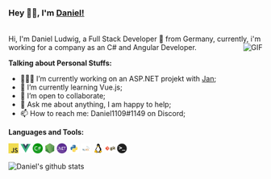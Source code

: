 ### Hey 👋🏽, I'm [Daniel!](https://github.com/xXDaniel1109Xx) 
<br />
Hi, I'm Daniel Ludwig, a Full Stack Developer 🚀 from Germany, currently, i'm working for a company as an C# and Angular Developer.

  <img align="right" alt="GIF" src="https://media0.giphy.com/media/l0IylrgSxsjFn77W0/giphy.gif?cid=ecf05e471rucwod10tczy2emcgzgbzbs30w9mithnrgtzas1&rid=giphy.gif" />

**Talking about Personal Stuffs:**

- 👨🏽‍💻 I’m currently working on an ASP.NET projekt with [Jan](https://github.com/omgitsjan);
- 🌱 I’m currently learning Vue.js; 
- 👯 I’m open to collaborate;
- 💬 Ask me about anything, I am happy to help;
- 📫 How to reach me: Daniel1109#1149 on Discord;

**Languages and Tools:**  

<code><img height="20" src="https://raw.githubusercontent.com/github/explore/80688e429a7d4ef2fca1e82350fe8e3517d3494d/topics/javascript/javascript.png"></code>
<code><img height="20" src="https://raw.githubusercontent.com/github/explore/80688e429a7d4ef2fca1e82350fe8e3517d3494d/topics/vue/vue.png"></code>
<code><img height="20" src="https://raw.githubusercontent.com/github/explore/80688e429a7d4ef2fca1e82350fe8e3517d3494d/topics/csharp/csharp.png"></code>
<code><img height="20" src="https://raw.githubusercontent.com/github/explore/80688e429a7d4ef2fca1e82350fe8e3517d3494d/topics/nodejs/nodejs.png"></code>
<code><img height="20" src="https://raw.githubusercontent.com/github/explore/80688e429a7d4ef2fca1e82350fe8e3517d3494d/topics/dotnet/dotnet.png"></code>
<code><img height="20" src="https://raw.githubusercontent.com/github/explore/80688e429a7d4ef2fca1e82350fe8e3517d3494d/topics/python/python.png"></code>
<code><img height="20" src="https://raw.githubusercontent.com/github/explore/80688e429a7d4ef2fca1e82350fe8e3517d3494d/topics/mysql/mysql.png"></code>
<code><img height="20" src="https://raw.githubusercontent.com/github/explore/80688e429a7d4ef2fca1e82350fe8e3517d3494d/topics/linux/linux.png"></code>
<code><img height="20" src="https://raw.githubusercontent.com/github/explore/80688e429a7d4ef2fca1e82350fe8e3517d3494d/topics/git/git.png"></code>
<code><img height="20" src="https://raw.githubusercontent.com/github/explore/80688e429a7d4ef2fca1e82350fe8e3517d3494d/topics/terminal/terminal.png"></code>


![Daniel's github stats](https://github-readme-stats.vercel.app/api?username=xXDaniel1109Xx&show_icons=true&hide_border=true)
